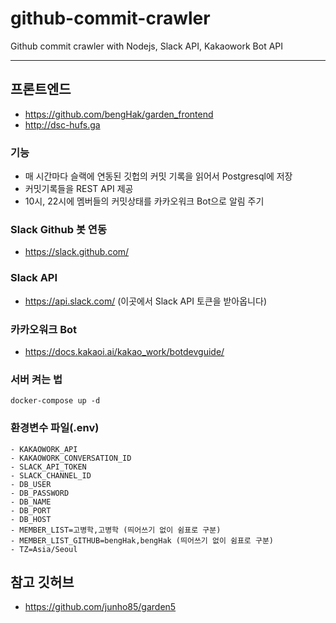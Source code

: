 # github-commit-crawler

Github commit crawler with Nodejs, Slack API, Kakaowork Bot API

---

## 프론트엔드

- https://github.com/bengHak/garden_frontend
- http://dsc-hufs.ga

### 기능

- 매 시간마다 슬랙에 연동된 깃헙의 커밋 기록을 읽어서 Postgresql에 저장
- 커밋기록들을 REST API 제공
- 10시, 22시에 멤버들의 커밋상태를 카카오워크 Bot으로 알림 주기

### Slack Github 봇 연동

- https://slack.github.com/

### Slack API

- https://api.slack.com/ (이곳에서 Slack API 토큰을 받아옵니다)

### 카카오워크 Bot

- https://docs.kakaoi.ai/kakao_work/botdevguide/

### 서버 켜는 법

```
docker-compose up -d
```

### 환경변수 파일(.env)

```
- KAKAOWORK_API
- KAKAOWORK_CONVERSATION_ID
- SLACK_API_TOKEN
- SLACK_CHANNEL_ID
- DB_USER
- DB_PASSWORD
- DB_NAME
- DB_PORT
- DB_HOST
- MEMBER_LIST=고병학,고병학 (띄어쓰기 없이 쉼표로 구분)
- MEMBER_LIST_GITHUB=bengHak,bengHak (띄어쓰기 없이 쉼표로 구분)
- TZ=Asia/Seoul
```

## 참고 깃허브

- https://github.com/junho85/garden5
